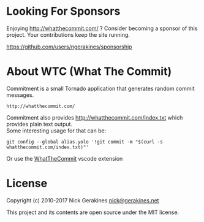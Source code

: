 # Looking For Sponsors

Enjoying http://whatthecommit.com/ ? Consider becoming a sponsor of this project. Your contributions keep the site running.

https://github.com/users/ngerakines/sponsorship

# About WTC (What The Commit)
Commitment is a small Tornado application that generates random commit messages.

    http://whatthecommit.com/

Commitment also provides http://whatthecommit.com/index.txt which provides plain text output.  
Some interesting usage for that can be:
```
git config --global alias.yolo '!git commit -m "$(curl -s whatthecommit.com/index.txt)"'
```

Or use the [WhatTheCommit](https://marketplace.visualstudio.com/items?itemName=Gaardsholt.vscode-whatthecommit) vscode extension

# License

Copyright (c) 2010-2017 Nick Gerakines <nick@gerakines.net>

This project and its contents are open source under the MIT license.
